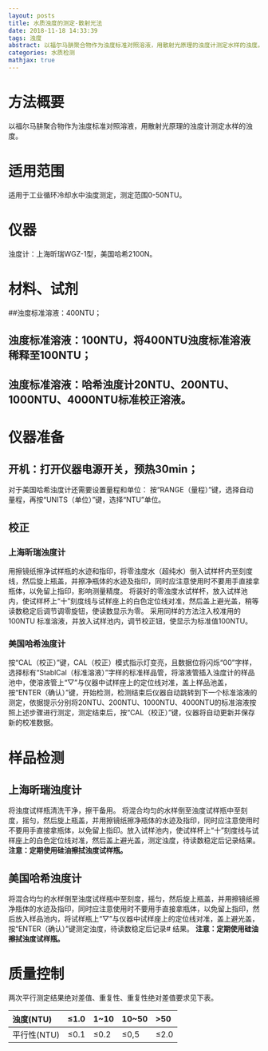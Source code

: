 ```yaml
---
layout: posts
title: 水质浊度的测定-散射光法
date: 2018-11-18 14:33:39
tags: 浊度
abstract: 以福尔马肼聚合物作为浊度标准对照溶液，用散射光原理的浊度计测定水样的浊度。
categories: 水质检测
mathjax: true
---
```

# 方法概要
以福尔马肼聚合物作为浊度标准对照溶液，用散射光原理的浊度计测定水样的浊度。
# 适用范围
适用于工业循环冷却水中浊度测定，测定范围0-50NTU。
# 仪器
浊度计：上海昕瑞WGZ-1型，美国哈希2100N。
# 材料、试剂
##浊度标准溶液：400NTU；
## 浊度标准溶液：100NTU，将400NTU浊度标准溶液稀释至100NTU；
## 浊度标准溶液：哈希浊度计20NTU、200NTU、1000NTU、4000NTU标准校正溶液。
# 仪器准备
## 开机：打开仪器电源开关，预热30min；
对于美国哈希浊度计还需要设置量程和单位：
按“RANGE（量程）”键，选择自动量程，再按“UNITS（单位）”键，选择“NTU”单位。
## 校正 
### 上海昕瑞浊度计
用擦镜纸擦净试样瓶的水迹和指印，将零浊度水（超纯水）倒入试样杯内至刻度线，然后旋上瓶盖，并擦净瓶体的水迹及指印，同时应注意使用时不要用手直接拿瓶体，以免留上指印，影响测量精度。
将装好的零浊度水试样杯，放入试样池内，使试样杯上“十”刻度线与试样座上的白色定位线对准，然后盖上避光盖，稍等读数稳定后调节调零旋钮，使读数显示为零。
采用同样的方法注入校准用的100NTU 标准溶液，并放入试样池内，调节校正钮，使显示为标准值100NTU。
### 美国哈希浊度计
按“CAL（校正）”键，CAL（校正）模式指示灯变亮，且数据位将闪烁“00”字样，选择标有“StablCal（标准溶液）”字样的标准样品管，将溶液管插入浊度计的样品池中，使溶液管上“▽”与仪器中试样座上的定位线对准，盖上样品池盖，按“ENTER（确认）”键，开始检测，检测结束后仪器自动跳转到下一个标准溶液的测定，依据提示分别将20NTU、200NTU、1000NTU、4000NTU的标准溶液按照上述步骤进行测定，测定结束后，按“CAL（校正）”键，仪器将自动更新并保存新的校准数据。
# 样品检测
## 上海昕瑞浊度计
将浊度试样瓶清洗干净，擦干备用。
将混合均匀的水样倒至浊度试样瓶中至刻度，摇匀，然后旋上瓶盖，并用擦镜纸擦净瓶体的水迹及指印，同时应注意使用时不要用手直接拿瓶体，以免留上指印。放入试样池内，使试样杯上“十”刻度线与试样座上的白色定位线对准，然后盖上避光盖，测定浊度，待读数稳定后记录结果。
**注意：定期使用硅油擦拭浊度试样瓶。**
## 美国哈希浊度计
将混合均匀的水样倒至浊度试样瓶中至刻度，摇匀，然后旋上瓶盖，并用擦镜纸擦净瓶体的水迹及指印，同时应注意使用时不要用手直接拿瓶体，以免留上指印，然后放入样品池内，将试样瓶上“▽”与仪器中试样座上的定位线对准，盖上避光盖，按“ENTER（确认）”键测定浊度，待读数稳定后记录# 结果。
**注意：定期使用硅油擦拭浊度试样瓶。**
# 质量控制
两次平行测定结果绝对差值、重复性、重复性绝对差值要求见下表。

|浊度(NTU)|≤1.0|1~10|10~50|>50|
|:-------|:----|:---|:----|:--|
|平行性(NTU)|≤0.1|≤0.2|≤0,5|≤2.0|